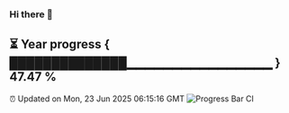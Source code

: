 ### Hi there 👋
⏳ Year progress { ██████████████▁▁▁▁▁▁▁▁▁▁▁▁▁▁▁▁ } 47.47 %
---
⏰ Updated on Mon, 23 Jun 2025 06:15:16 GMT
![Progress Bar CI](https://github.com/Moyi321/Moyi321/workflows/Progress%20Bar%20CI/badge.svg)
